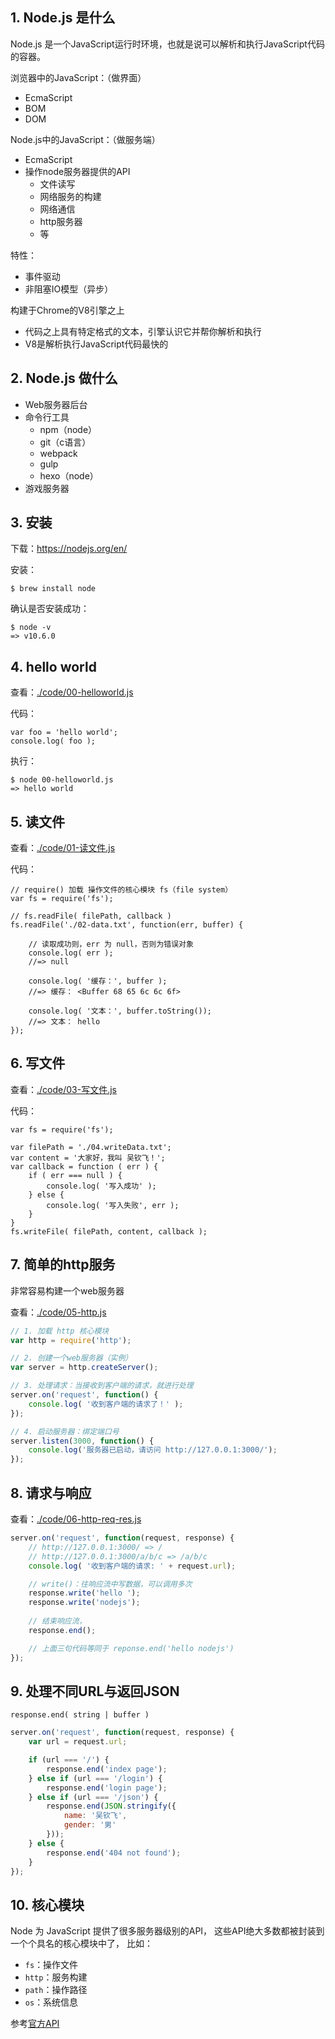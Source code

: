 
## 1. Node.js 是什么

Node.js 是一个JavaScript运行时环境，也就是说可以解析和执行JavaScript代码的容器。

浏览器中的JavaScript：（做界面）
* EcmaScript
* BOM
* DOM

Node.js中的JavaScript：（做服务端）
* EcmaScript
* 操作node服务器提供的API
    * 文件读写
    * 网络服务的构建
    * 网络通信
    * http服务器
    * 等

特性：
* 事件驱动
* 非阻塞IO模型（异步）

构建于Chrome的V8引擎之上
* 代码之上具有特定格式的文本，引擎认识它并帮你解析和执行
* V8是解析执行JavaScript代码最快的

## 2. Node.js 做什么

* Web服务器后台
* 命令行工具
    * npm（node）
    * git（c语言）
    * webpack
    * gulp
    * hexo（node）
* 游戏服务器

## 3. 安装

下载：https://nodejs.org/en/

安装：

    $ brew install node

确认是否安装成功：

    $ node -v
    => v10.6.0

## 4. hello world

查看：[./code/00-helloworld.js](./code/00-helloworld.js)

代码：

    var foo = 'hello world';
    console.log( foo );

执行：

    $ node 00-helloworld.js
    => hello world

## 5. 读文件

查看：[./code/01-读文件.js](./code/01-读文件.js)

代码：

    // require() 加载 操作文件的核心模块 fs（file system）
    var fs = require('fs');

    // fs.readFile( filePath, callback )
    fs.readFile('./02-data.txt', function(err, buffer) {

        // 读取成功则，err 为 null，否则为错误对象
        console.log( err );
        //=> null

        console.log( '缓存：', buffer );
        //=> 缓存： <Buffer 68 65 6c 6c 6f>

        console.log( '文本：', buffer.toString());
        //=> 文本： hello
    });

## 6. 写文件

查看：[./code/03-写文件.js](./code/03-写文件.js)

代码：

    var fs = require('fs');

    var filePath = './04.writeData.txt';
    var content = '大家好，我叫 吴钦飞！';
    var callback = function ( err ) {
        if ( err === null ) {
            console.log( '写入成功' );
        } else {
            console.log( '写入失败', err );
        }
    }
    fs.writeFile( filePath, content, callback );

## 7. 简单的http服务

非常容易构建一个web服务器

查看：[./code/05-http.js](./code/05-http.js)

```JavaScript
// 1. 加载 http 核心模块
var http = require('http');

// 2. 创建一个web服务器（实例）
var server = http.createServer();

// 3. 处理请求：当接收到客户端的请求，就进行处理
server.on('request', function() {
    console.log( '收到客户端的请求了！' );
});

// 4. 启动服务器：绑定端口号
server.listen(3000, function() {
    console.log('服务器已启动，请访问 http://127.0.0.1:3000/');
});

```

## 8. 请求与响应

查看：[./code/06-http-req-res.js](./code/06-http-req-res.js)

```JavaScript
server.on('request', function(request, response) {
    // http://127.0.0.1:3000/ => /
    // http://127.0.0.1:3000/a/b/c => /a/b/c
    console.log( '收到客户端的请求: ' + request.url);

    // write()：往响应流中写数据，可以调用多次
    response.write('hello ');
    response.write('nodejs');
    
    // 结束响应流，
    response.end();

    // 上面三句代码等同于 reponse.end('hello nodejs') 
});
```

## 9. 处理不同URL与返回JSON

`response.end( string | buffer )`

```javascript
server.on('request', function(request, response) {
    var url = request.url;

    if (url === '/') {
        response.end('index page');
    } else if (url === '/login') {
        response.end('login page');
    } else if (url === '/json') {
        response.end(JSON.stringify({
            name: '吴钦飞',
            gender: '男'
        }));
    } else {
        response.end('404 not found');
    }
});
```

## 10. 核心模块

Node 为 JavaScript 提供了很多服务器级别的API，
这些API绝大多数都被封装到一个个具名的核心模块中了，
比如：
* `fs`：操作文件
* `http`：服务构建
* `path`：操作路径
* `os`：系统信息

参考[官方API](https://nodejs.org/dist/latest-v10.x/docs/api/)